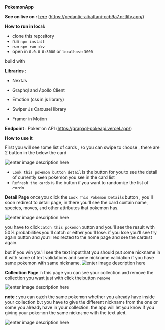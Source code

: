 
**PokemonApp**

**See on live on :** [here](https://pedantic-albattani-ccb9a7.netlify.app/) (https://pedantic-albattani-ccb9a7.netlify.app/)

**How to run in local:**

 - clone this repository
 - run `npm install`
 - run `npm run dev`
 - open in `0.0.0.0:3000` or `localhost:3000`

build with

**Libraries** :

 -   NextJs
    
 -   Graphql and Apollo Client
    
 -   Emotion (css in js library)
    
 -   Swiper Js Carousel library
    
 -   Framer in Motion

**Endpoint** : Pokemon API (https://graphql-pokeapi.vercel.app/)

**How to use It**

First you will see some list of cards , so you can swipe to choose ,
there are 2 button in the below the card 

![enter image description here](https://lh3.googleusercontent.com/pw/AM-JKLXIuOZ0ITXM9NoKfe2_Jrsy0f9XVy5lHgtbJBMrU9M4ZfEvncLRuUgbW6CK9dRJ6kj9adHMzHhhGtOPJoern0MdmCJhQCuQaoHBNvFpp_bhxstqzIq_bciTHPlQGgsJsqOOQI5UomYnPnwvpaL354B5=w542-h578-no?authuser=0)


 - `Look this pokemon button detail` is the button for you to see the detail of currently seen pokemon you see in the card list 
 - `Refresh the cards` is the button if you want to randomize the list of cards

**Detail Page**
once you click the `Look This Pokemon Details` button , you'll soon redirect to detail page, in there you'll see the card contain name, species, moves, and other attributes that pokemon has.

![enter image description here](https://lh3.googleusercontent.com/rAr8r2sYb2dKTFdTRJV_Z315VgQJGtBkd1QJVYKXrBlvrhylFD7hxQTl1cZSRpEC6GZYDdy9_gGCuql-BMREH839ZJimoa-6KgVsuJme6oMPKxFzJs13qIu3K6StviqPOi7zgSrBfUYcnaF-pQMnwpNjTGSVu7zpLO-Nd_46tSVve7Lj7DVKPweE3peoXOYEL2sL5zvfOVjKG2JLfhHUr5RkoR0Er1IGQUd79_HKx4at7KtOhvA2KWwJ6_lnG2fnEwsrMJi36aQEJYenlCroY_nmBgazaKT6oVfOoRpi5gdl2s1rFcI4STBPKIu8_UNf-0Xi0cgV38Gu_xAubPzC6ma9DXH3LWu6HX2ePksmj7LDPXdYWbIY5X0AcIZ12EyjUX-w9WRCEj3sAy34t1uTiBu1DrS3yYZiuVQR8YLBB29N5P7AAndALo6dah5GfC8O1_I5oG9geWjKRGl8OWCIjVG8kbEmNkDAfr1Os7lrh92QzY5bNVjiZcHnMDI6wV7hfxs3OMOO4TwfF61Y9pr3MKYcrz6Y2lIWLsWpdgPkyu2py63p47T0NMNhwGC_wnH9cHdIOQT1DdN24BdPWvYCGhcofE6b6QcinH4mffanKza0FQ7ktfNq7NzAnzkqWlf1jnTbGzI8VVcnZeO1i75njKLcTp_LJ4WeqNih_uEw_EMDIMfhguv6bXHdmbUuRlgFKc33pw6ou1Sqpm4LSvdTOB9X=w417-h514-no?authuser=0)

you have to click `catch this pokemon` button and you'll see the result with 50% probabilities you'll catch or either you'll lose.
if you lose you'll see try again button and you'll redirected to the home page and see the cardlist again.

but if you win you'll see the text input that you should put some nickname in it with some of text validations and some nickname validation if you have same pokemon with same nickname.
![enter image description here](https://lh3.googleusercontent.com/93BVPAseZVR4QY1n9u1xVQjEdbpV_BPcPSsh9FJjLHvxbWO8-tNPwnwLE1fie0ph5h301e0Yo4zAycr5NAB7XDoDlndTmYw3BLJB9ExexopsmnjiWDTZf83eGsoc3AulD3doGzNVCPE2hui-1ga7Ek1wK6aiEvx5W8N-reSIRy5HeZsCps3VAqWCNpEv9NdXY_99Bwta5NeA5EarngkXX8QgrjOcpOB8cheROYPV7kPyXhL7pFeuTqLhEZpzDLQJeirX-QXd4hHC_diX6J3KSv0Zz-gcKNlptnHm0DqmOLWEM16E7sakIun7iFn_AiE6Jjyd7oHvcf6V34X4s5DJq5yuj6aaN_ATUpDwn4joiJkdVYBhqNkvOB_QRrk1M6osqhotB93sQLFVS0mzR-ccVtHOZ0QV_tyKwfaBMWKUXlWhow2RTfi2YTJzmhAGXvHN_zZ9Hy8sERw-VLnYto-ZL3t4ZZTzQDffio5Stjc7pv3BlyaZ1B5luUbG3fVCtm3jPYk-DAW6I7wRuRuBZfs297l_iU05CtESgbbsSF9GTXeuD2kkNEbWPTmGH7GjkoQ2-67Hojthuv1w6uuGFQWWHBwqjsAp_8qtD_dFsyW8FFYo17ERa6gTR-G73HR8xGgRWgIAgxb1d73GEzoO33gWZ_YkiPJpe7OkWMqZjc2Ysd_mAhbLpq7y5_Q5mg2ETRB7VHbtyxRGX6ZbRNSr5pygoaRa=w508-h635-no?authuser=0)

**Collection Page**
in this page you can see your collection and remove the collection you want just with click the button `remove`

![enter image description here](https://lh3.googleusercontent.com/njiUoFLAG2NcoeEJrp5Hv9wqHAiZYPnk3_0oZbErOsf4DUmU7s4ixCInqMP-lrdNlDY-3wDwjLolMdrsj55FJTz1fXbAwEmv11XJNmNmEO042N588d5Cu2zwPSgxDSGw1ad-xheav9JhuIbFjL53Rse37skJltnU_WgxODAuYFDymhH69p_xd6qqx_KvysjgQcpguwFJWam5NYfuulTOR6QwNbhDOPwLI1SPQ4QsTULXHuGUFsoHGKThTw42G7dcnWhGfZPPz7GORNYo24DHic1h0ies-To8hDVXxGaTIo6p9RFTeEh4T6Eav273_GkVd5zFO5VEW3LLbuAagmGKsgNM0nog-oAhhjo_AsfBlMoAfoaHDBW7Paepi--OzpSoacgWYnf9OlLF6KcC2LHRMiZO_jWkmaI5hcFWBzFrj32VbyK0SSxViLq40uqYAwfbHdOflF4vCWeaboy9SNIpUSBrfIaX6YjMJIa9rTWqcxaxomfj04FJU207NWFtnbUjG4uLvku4jaFQAA0PdgoOZW-EKY_1JDRnnWnbEwPBVwwWNrqYHQaj9enlTZthG_yovDu315dVX6cLpuH--4Rz_QdKFuf7s_oipnrzZouvz8hUeQuvfrDlyHZpFrdvFHh9SDev23qlcFRTZqYa0w_dYFrZ5_RYD-GD5JvWsAzJ9pNAjfplV4Qp3msIkrxSnFiVZkitSX0_I6X6xr1eQJ0oX7AU=w508-h635-no?authuser=0)

**note :**
you can catch the same pokemon whether you already have inside your collection but you have to give the different nickname from the one or some you already have in your collection. the app will let you know if you giving your pokemon the same nickname with the text alert.

![enter image description here](https://lh3.googleusercontent.com/_xZCiiavwAw9lzwwDq-MlhCtVCJMNY8L3DCEIs-4zkeEjNemM5nPcUSC3zMKysd1EdWkC_OgVRpRYG1fzoZolmir8srGx33wnPe4c3Qv_C9hHlQSz4whDJqTaXy2hJyefie6MnjRJ6Vh_QpRW_QP9CLsR2qxkktCVHHYqU69ylG8qc5jWdwRTdchVjvhfpqO2qSF0Z5UhOwMJKacH2SI4xYVhLZAtQVO7E2Z3WCkM0VkStOU_iKDtAqt0bA1py7ZV42hLjamLd3_dZ7A-5xw3HQTEL_qq62eK8GOP_xphKjvFlDoFsHB3HIAklgDcRkE6444JyH2iW8rEkYgo30S30mhnaag979PxeRdy9dKdtutvXWTCJuIvVGlkgPhFvohf6pTpNDy8ARgCwX2X5DrY8LZ7xISPuo48u6C48kcrtG7yyFtSOCl7yK60PH0Or8pASOIQ3jcMzvl4nEcKrUyLo6EmkSLIByTvD-0aw0eYyrZrKZj_MOpYY2yDNu5HMdmMiu2V_cgLtCMBr57QKMF2vnP4R3Z9Q9BbI4h1MSssAScPADERc9lfOCq008ObyuvKnP-D3nB_qLL4byvLDx60HG3xNENlOI5lMLUUq8Imo6e0PahZg4JRQZ7Rt214jnxQddJxJH43KyUAJ6_2TTgmRFc-ej3mBB8K-0b--JDFjTTojQ4BDoeWrcZkxoUYrPH2xF1isvi9w9phiKNN6C8DDxg=w254-h313-no?authuser=0)
